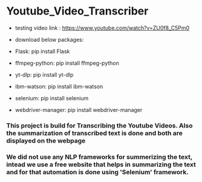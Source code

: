 # Youtube_Video_Transcriber

* testing video link : https://www.youtube.com/watch?v=ZU0f8_C5Pm0

*	download below packages:
  * Flask: pip install Flask
  *	ffmpeg-python: pip install ffmpeg-python
  * yt-dlp: pip install yt-dlp
  *	ibm-watson: pip install ibm-watson
  *	selenium: pip install selenium
  *	webdriver-manager: pip install webdriver-manager

### This project is build for Transcribing the Youtube Videos. Also the summarization of transcribed text is done and both are displayed on the webpage 
### We did not use any NLP frameworks for summerizing the text, intead we use a free website that helps in summarizing the text and for that automation is done using 'Selenium' framework.
